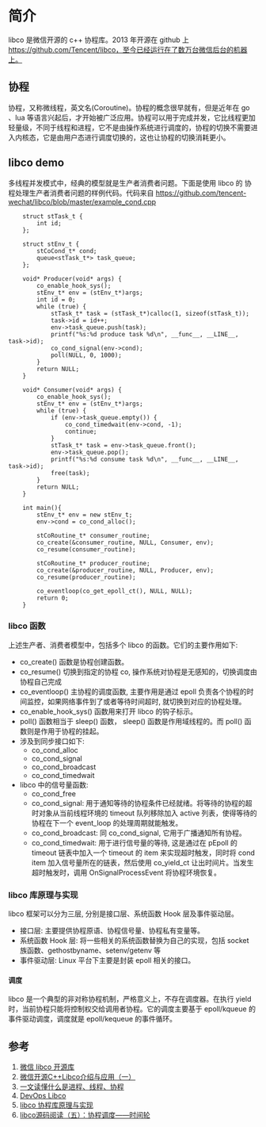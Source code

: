 # 简介
libco 是微信开源的 c++ 协程库。2013 年开源在 github 上 https://github.com/Tencent/libco，至今已经运行在了数万台微信后台的机器上。

## 协程
协程，又称微线程，英文名(Coroutine)。协程的概念很早就有，但是近年在 go 、lua 等语言兴起后，才开始被广泛应用。协程可以用于完成并发，它比线程更加轻量级，不同于线程和进程，它不是由操作系统进行调度的，协程的切换不需要进入内核态，它是由用户态进行调度切换的，这也让协程的切换消耗更小。

## libco demo
多线程并发模式中，经典的模型就是生产者消费者问题。下面是使用 libco 的 协程处理生产者消费者问题的样例代码。代码来自 https://github.com/tencent-wechat/libco/blob/master/example_cond.cpp

        struct stTask_t {
            int id;
        };
        
        struct stEnv_t {
            stCoCond_t* cond;
            queue<stTask_t*> task_queue;
        };
        
        void* Producer(void* args) {
            co_enable_hook_sys();
            stEnv_t* env = (stEnv_t*)args;
            int id = 0;
            while (true) {
                stTask_t* task = (stTask_t*)calloc(1, sizeof(stTask_t));
                task->id = id++;
                env->task_queue.push(task);
                printf("%s:%d produce task %d\n", __func__, __LINE__, task->id);
                co_cond_signal(env->cond);
                poll(NULL, 0, 1000);
            }
            return NULL;
        }
        
        void* Consumer(void* args) {
            co_enable_hook_sys();
            stEnv_t* env = (stEnv_t*)args;
            while (true) {
                if (env->task_queue.empty()) {
                    co_cond_timedwait(env->cond, -1);
                    continue;
                }
                stTask_t* task = env->task_queue.front();
                env->task_queue.pop();
                printf("%s:%d consume task %d\n", __func__, __LINE__, task->id);
                free(task);
            }
            return NULL;
        }

        int main(){
            stEnv_t* env = new stEnv_t;
            env->cond = co_cond_alloc();

            stCoRoutine_t* consumer_routine;
            co_create(&consumer_routine, NULL, Consumer, env);
            co_resume(consumer_routine);

            stCoRoutine_t* producer_routine;
            co_create(&producer_routine, NULL, Producer, env);
            co_resume(producer_routine);

            co_eventloop(co_get_epoll_ct(), NULL, NULL);
            return 0;
        }

### libco 函数
上述生产者、消费者模型中，包括多个 libco 的函数。它们的主要作用如下:
- co_create() 函数是协程创建函数。
- co_resume() 切换到指定的协程 co, 操作系统对协程是无感知的，切换调度由协程自己完成
- co_eventloop() 主协程的调度函数, 主要作用是通过 epoll 负责各个协程的时间监控，如果网络事件到了或者等待时间超时, 就切换到对应的协程处理。
- co_enable_hook_sys() 函数用来打开 libco 的钩子标示。
- poll() 函数相当于 sleep() 函数， sleep() 函数是作用域线程的。而 poll() 函数则是作用于协程的挂起。
- 涉及到同步接口如下:
    - co_cond_alloc
    - co_cond_signal
    - co_cond_broadcast
    - co_cond_timedwait
- libco 中的信号量函数:
    - co_cond_free
    - co_cond_signal: 用于通知等待的协程条件已经就绪。将等待的协程的超时对象从当前线程环境的 timeout 队列移除加入 active 列表，使得等待的协程在下一个 event_loop 的处理周期就能触发。
    - co_cond_broadcast: 同 co_cond_signal, 它用于广播通知所有协程。
    - co_cond_timedwait: 用于进行信号量的等待, 这是通过在 pEpoll 的 timeout 链表中加入一个 timeout 的 item 来实现超时触发，同时将 cond item 加入信号量所在的链表，然后使用 co_yield_ct 让出时间片。当发生超时触发时，调用 OnSignalProcessEvent 将协程环境恢复。

### libco 库原理与实现
libco 框架可以分为三层, 分别是接口层、系统函数 Hook 层及事件驱动层。
- 接口层: 主要提供协程原语、协程信号量、协程私有变量等。
- 系统函数 Hook 层: 将一些相关的系统函数替换为自己的实现，包括 socket 族函数、gethostbyname、setenv/getenv 等
- 事件驱动层: Linux 平台下主要是封装 epoll 相关的接口。

#### 调度
libco 是一个典型的非对称协程机制，严格意义上，不存在调度器。在执行 yield 时，当前协程只能将控制权交给调用者协程。它的调度主要基于 epoll/kqueue 的事件驱动调度，调度就是 epoll/kequeue 的事件循环。

## 参考
1. [微信 libco 开源库](https://github.com/Tencent/libco)
2. [微信开源C++Libco介绍与应用（一）](https://zhuanlan.zhihu.com/p/51078499)
3. [一文读懂什么是进程、线程、协程](https://www.cnblogs.com/Survivalist/p/11527949.html#%E5%8D%8F%E7%A8%8B)
4. [DevOps Libco](https://www.dazhuanlan.com/s_dom_may/topics/1189780)
5. [libco 协程库原理与实现](http://cs-cjl.com/2019/05_16_libco_principle_and_impl)
6. [libco源码阅读（五）：协程调度——时间轮](https://blog.csdn.net/MOU_IT/article/details/115030626)
